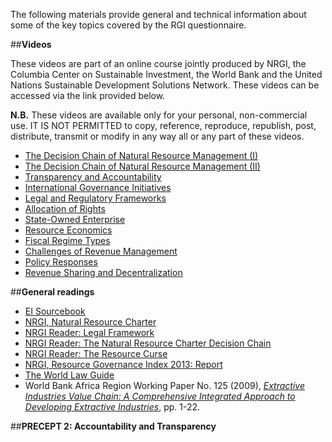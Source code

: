 The following materials provide general and technical information about some of the key topics covered by the RGI questionnaire. 

##**Videos**

These videos are part of an online course jointly produced by NRGI, the Columbia Center on Sustainable Investment, the World Bank and the United Nations Sustainable Development Solutions Network. These videos can be accessed via the link provided below.

**N.B.** These videos are available only for your personal, non-commercial use. IT IS NOT PERMITTED to copy, reference, reproduce, republish, post, distribute, transmit or modify in any way all or any part of these videos.

* [The Decision Chain of Natural Resource Management (I)]( https://youtu.be/NgQrB1y-Umo)
* [The Decision Chain of Natural Resource Management (II)](https://youtu.be/GfvFCr7cq4w)
* [Transparency and Accountability](https://youtu.be/Eg0wEUuHin0)
* [International Governance Initiatives](https://www.youtube.com/watch?v=GyKoXGEvRH4&feature=youtu.be)
* [Legal and Regulatory Frameworks](https://youtu.be/3EwMmIwiEDg)
* [Allocation of Rights](https://youtu.be/Bwo8Qz_8fiA)
* [State-Owned Enterprise](https://youtu.be/MSkBgh0Jm88)
* [Resource Economics](https://youtu.be/XrZzN0brJUw)
* [Fiscal Regime Types](https://youtu.be/I-d7wT4vpB8)
* [Challenges of Revenue Management](https://youtu.be/K8rjalnRfl0)
* [Policy Responses](https://youtu.be/b889pyPxE0k)
* [Revenue Sharing and Decentralization](https://youtu.be/ReHnLGoyle0)


##**General readings**

* [EI Sourcebook](http://www.eisourcebook.org/602_Chapters.html)
* [NRGI, Natural Resource Charter](http://www.resourcegovernance.org/analysis-tools/publications/natural-resource-charter-2nd-ed)
* [NRGI Reader: Legal Framework](http://www.resourcegovernance.org/sites/default/files/nrgi_Legal-Framework.pdf)
* [NRGI Reader: The Natural Resource Charter Decision Chain](http://www.resourcegovernance.org/sites/default/files/nrgi_NRC-Decision-Chain.pdf)
* [NRGI Reader: The Resource Curse](http://www.resourcegovernance.org/sites/default/files/nrgi_Resource-Curse.pdf)
* [NRGI, Resource Governance Index 2013: Report](http://www.resourcegovernance.org/resource-governance-index)
* [The World Law Guide](http://www.lexadin.nl/wlg/legis/nofr/legis.php)
* World Bank Africa Region Working Paper No. 125 (2009), [*Extractive Industries Value Chain: A Comprehensive Integrated Approach to Developing Extractive Industries*](http://siteresources.worldbank.org/INTOGMC/Resources/ei_for_development_3.pdf), pp. 1-22.


##**PRECEPT 2: Accountability and Transparency**


